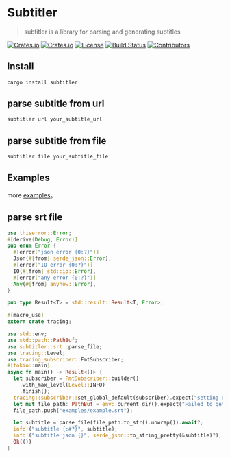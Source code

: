 # Subtitler

> subtitler is a library for parsing and generating subtitles

[![Crates.io](https://img.shields.io/crates/v/subtitler?style=flat-square)](https://crates.io/crates/subtitler)
[![Crates.io](https://img.shields.io/crates/d/subtitler?style=flat-square)](https://crates.io/crates/subtitler)
[![License](https://img.shields.io/badge/license-Apache%202.0-blue?style=flat-square)](LICENSE-APACHE)
[![Build Status](https://img.shields.io/github/actions/workflow/status/subtitle-rs/subtitler/rust.yml?branch=main&style=flat-square)](https://github.com/subtitle-rs/subtitler/actions/workflows/rust.yml?query=branch%3Amain)
[![Contributors](https://img.shields.io/github/contributors/subtitle-rs/subtitler?style=flat-square)](https://github.com/subtitle-rs/subtitler/graphs/contributors)

## Install

```sh
cargo install subtitler
```

## parse subtitle from url

```sh
subtitler url your_subtitle_url
```

## parse subtitle from file

```sh
subtitler file your_subtitle_file
```

## Examples

more [examples](https://github.com/subtitle-rs/subtitler/tree/main/examples)。

## parse srt file

```rust
use thiserror::Error;
#[derive(Debug, Error)]
pub enum Error {
  #[error("json error {0:?}")]
  Json(#[from] serde_json::Error),
  #[error("IO error {0:?}")]
  IO(#[from] std::io::Error),
  #[error("any error {0:?}")]
  Any(#[from] anyhow::Error),
}

pub type Result<T> = std::result::Result<T, Error>;

#[macro_use]
extern crate tracing;

use std::env;
use std::path::PathBuf;
use subtitler::srt::parse_file;
use tracing::Level;
use tracing_subscriber::FmtSubscriber;
#[tokio::main]
async fn main() -> Result<()> {
  let subscriber = FmtSubscriber::builder()
    .with_max_level(Level::INFO)
    .finish();
  tracing::subscriber::set_global_default(subscriber).expect("setting default subscriber failed");
  let mut file_path: PathBuf = env::current_dir().expect("Failed to get current_dir");
  file_path.push("examples/example.srt");

  let subtitle = parse_file(file_path.to_str().unwrap()).await?;
  info!("subtitle {:#?}", subtitle);
  info!("subtitle json {}", serde_json::to_string_pretty(&subtitle)?);
  Ok(())
}
```
